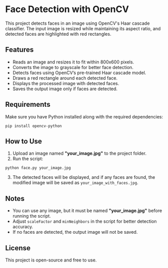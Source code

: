 # Face Detection with OpenCV

This project detects faces in an image using OpenCV's Haar cascade classifier. The input image is resized while maintaining its aspect ratio, and detected faces are highlighted with red rectangles.

## Features
- Reads an image and resizes it to fit within 800x600 pixels.
- Converts the image to grayscale for better face detection.
- Detects faces using OpenCV’s pre-trained Haar cascade model.
- Draws a red rectangle around each detected face.
- Displays the processed image with detected faces.
- Saves the output image only if faces are detected.

## Requirements
Make sure you have Python installed along with the required dependencies:

`pip install opencv-python`

## How to Use
1. Upload an image named **"your_image.jpg"** to the project folder.
2. Run the script:

`python face.py your_image.jpg`

3. The detected faces will be displayed, and if any faces are found, the modified image will be saved as `your_image_with_faces.jpg`.

## Notes
- You can use any image, but it must be named **"your_image.jpg"** before running the script.
- Adjust `scaleFactor` and `minNeighbors` in the script for better detection accuracy.
- If no faces are detected, the output image will not be saved.


## License
This project is open-source and free to use.
